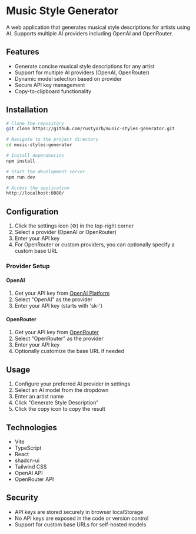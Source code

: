 # Music Style Generator

A web application that generates musical style descriptions for artists using AI. Supports multiple AI providers including OpenAI and OpenRouter.

## Features

- Generate concise musical style descriptions for any artist
- Support for multiple AI providers (OpenAI, OpenRouter)
- Dynamic model selection based on provider
- Secure API key management
- Copy-to-clipboard functionality

## Installation

```sh
# Clone the repository
git clone https://github.com/rustyorb/music-styles-generator.git

# Navigate to the project directory
cd music-styles-generator

# Install dependencies
npm install

# Start the development server
npm run dev

# Access the application
http://localhost:8080/
```

## Configuration

1. Click the settings icon (⚙️) in the top-right corner
2. Select a provider (OpenAI or OpenRouter)
3. Enter your API key
4. For OpenRouter or custom providers, you can optionally specify a custom base URL

### Provider Setup

#### OpenAI
1. Get your API key from [OpenAI Platform](https://platform.openai.com/api-keys)
2. Select "OpenAI" as the provider
3. Enter your API key (starts with 'sk-')

#### OpenRouter
1. Get your API key from [OpenRouter](https://openrouter.ai/keys)
2. Select "OpenRouter" as the provider
3. Enter your API key
4. Optionally customize the base URL if needed

## Usage

1. Configure your preferred AI provider in settings
2. Select an AI model from the dropdown
3. Enter an artist name
4. Click "Generate Style Description"
5. Click the copy icon to copy the result

## Technologies

- Vite
- TypeScript
- React
- shadcn-ui
- Tailwind CSS
- OpenAI API
- OpenRouter API

## Security

- API keys are stored securely in browser localStorage
- No API keys are exposed in the code or version control
- Support for custom base URLs for self-hosted models
